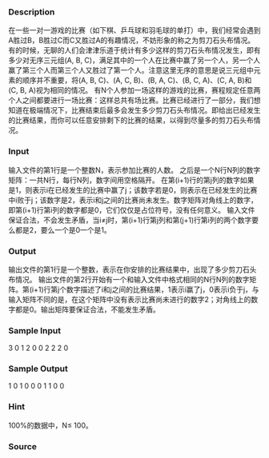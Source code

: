 
### Description
在一些一对一游戏的比赛（如下棋、乒乓球和羽毛球的单打）中，我们经常会遇到A胜过B，B胜过C而C又胜过A的有趣情况，不妨形象的称之为剪刀石头布情况。有的时候，无聊的人们会津津乐道于统计有多少这样的剪刀石头布情况发生，即有多少对无序三元组(A, B, C)，满足其中的一个人在比赛中赢了另一个人，另一个人赢了第三个人而第三个人又胜过了第一个人。注意这里无序的意思是说三元组中元素的顺序并不重要，将(A, B, C)、(A, C, B)、(B, A, C)、(B, C, A)、(C, A, B)和(C, B, A)视为相同的情况。
有N个人参加一场这样的游戏的比赛，赛程规定任意两个人之间都要进行一场比赛：这样总共有场比赛。比赛已经进行了一部分，我们想知道在极端情况下，比赛结束后最多会发生多少剪刀石头布情况。即给出已经发生的比赛结果，而你可以任意安排剩下的比赛的结果，以得到尽量多的剪刀石头布情况。
### Input
输入文件的第1行是一个整数N，表示参加比赛的人数。
之后是一个N行N列的数字矩阵：一共N行，每行N列，数字间用空格隔开。
在第(i+1)行的第j列的数字如果是1，则表示i在已经发生的比赛中赢了j；该数字若是0，则表示在已经发生的比赛中i败于j；该数字是2，表示i和j之间的比赛尚未发生。数字矩阵对角线上的数字，即第(i+1)行第i列的数字都是0，它们仅仅是占位符号，没有任何意义。
输入文件保证合法，不会发生矛盾，当i≠j时，第(i+1)行第j列和第(j+1)行第i列的两个数字要么都是2，要么一个是0一个是1。
### Output
输出文件的第1行是一个整数，表示在你安排的比赛结果中，出现了多少剪刀石头布情况。
输出文件的第2行开始有一个和输入文件中格式相同的N行N列的数字矩阵。第(i+1)行第j个数字描述了i和j之间的比赛结果，1表示i赢了j，0表示i负于j，与输入矩阵不同的是，在这个矩阵中没有表示比赛尚未进行的数字2；对角线上的数字都是0。输出矩阵要保证合法，不能发生矛盾。
### Sample Input
3
0 1 2
0 0 2
2 2 0

### Sample Output
1
0 1 0
0 0 1
1 0 0
### Hint

100%的数据中，N≤ 100。
### Source
